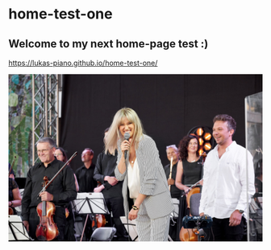 # home-test-one
## Welcome to my next home-page test :)
https://lukas-piano.github.io/home-test-one/

![Pepiniera Dźwięku](https://github.com/Lukas-piano/home-test-one/blob/main/images/share.jpg?raw=true)
